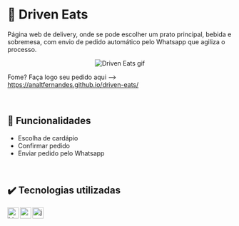 # :fork_and_knife: Driven Eats


Página web de delivery, onde se pode escolher um prato principal, bebida e sobremesa, com envio de pedido automático pelo Whatsapp que agiliza o processo.

<div align=center>
  
  ![Driven Eats gif](https://user-images.githubusercontent.com/97851922/185685930-1fa90d49-d468-443b-8c29-f0453a401105.gif)
  
</div>

Fome? Faça logo seu pedido aqui --> https://analtfernandes.github.io/driven-eats/

<br />

## :hammer: Funcionalidades
- Escolha de cardápio
- Confirmar pedido
- Enviar pedido pelo Whatsapp

<br />

## ✔️  Tecnologias utilizadas
<img align="left" alt="html" height="25px" src="https://img.shields.io/badge/-HTML-red?logo=html5&logoColor=white" />
<img align="left" alt="css" height="25px" src="https://img.shields.io/badge/-CSS-blue?logo=css3&logoColor=white" />
<img align="left" alt="javascript" height="25px" src="https://img.shields.io/badge/-JavaScript-yellow?logo=javascript&logoColor=white" />
